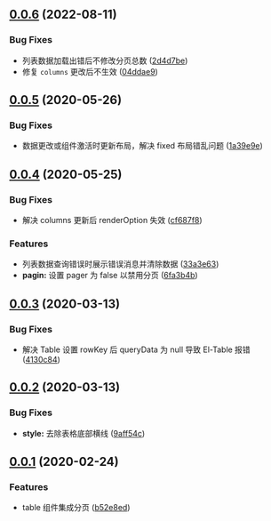 ## [0.0.6](https://github.com/bhuh12/el-table-ext/compare/v0.0.5...v0.0.6) (2022-08-11)

### Bug Fixes

- 列表数据加载出错后不修改分页总数 ([2d4d7be](https://github.com/bhuh12/el-table-ext/commit/2d4d7be4e274d4fda3e4d2513fee4293eb377352))
- 修复 `columns` 更改后不生效 ([04ddae9](https://github.com/bhuh12/el-table-ext/commit/04ddae9e9b2b8ac1694ef9c6880992b0151ab6ca))

## [0.0.5](https://github.com/bhuh12/el-table-ext/compare/v0.0.4...v0.0.5) (2020-05-26)

### Bug Fixes

- 数据更改或组件激活时更新布局，解决 fixed 布局错乱问题 ([1a39e9e](https://github.com/bhuh12/el-table-ext/commit/1a39e9ea68c14e90f5f6a02c9753919771f2af56))

## [0.0.4](https://github.com/bhuh12/el-table-ext/compare/v0.0.3...v0.0.4) (2020-05-25)

### Bug Fixes

- 解决 columns 更新后 renderOption 失效 ([cf687f8](https://github.com/bhuh12/el-table-ext/commit/cf687f8afb58784dfff64914cc7c08af2b75ce76))

### Features

- 列表数据查询错误时展示错误消息并清除数据 ([33a3e63](https://github.com/bhuh12/el-table-ext/commit/33a3e63b2b40abbf90ada4eba1b22ca62038e00d))
- **pagin:** 设置 pager 为 false 以禁用分页 ([6fa3b4b](https://github.com/bhuh12/el-table-ext/commit/6fa3b4b076a8dcc63166a2594620e65d60f502a3))

## [0.0.3](https://github.com/bhuh12/el-table-ext/compare/v0.0.2...v0.0.3) (2020-03-13)

### Bug Fixes

- 解决 Table 设置 rowKey 后 queryData 为 null 导致 El-Table 报错 ([4130c84](https://github.com/bhuh12/el-table-ext/commit/4130c84a453ea3d502977cac7d5a3ce8dda8bfe9))

## [0.0.2](https://github.com/bhuh12/el-table-ext/compare/v0.0.1...v0.0.2) (2020-03-13)

### Bug Fixes

- **style:** 去除表格底部横线 ([9aff54c](https://github.com/bhuh12/el-table-ext/commit/9aff54c72fb4df49660b7519b52199bbb1a10d38))

## [0.0.1](https://github.com/bhuh12/el-table-ext/compare/b52e8edeae86e0fc2ed0476ccb43939490123760...v0.0.1) (2020-02-24)

### Features

- table 组件集成分页 ([b52e8ed](https://github.com/bhuh12/el-table-ext/commit/b52e8edeae86e0fc2ed0476ccb43939490123760))
